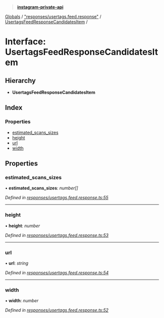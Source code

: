 > **[instagram-private-api](../README.md)**

[Globals](../README.md) / ["responses/usertags.feed.response"](../modules/_responses_usertags_feed_response_.md) / [UsertagsFeedResponseCandidatesItem](_responses_usertags_feed_response_.usertagsfeedresponsecandidatesitem.md) /

# Interface: UsertagsFeedResponseCandidatesItem

## Hierarchy

- **UsertagsFeedResponseCandidatesItem**

## Index

### Properties

- [estimated_scans_sizes](_responses_usertags_feed_response_.usertagsfeedresponsecandidatesitem.md#estimated_scans_sizes)
- [height](_responses_usertags_feed_response_.usertagsfeedresponsecandidatesitem.md#height)
- [url](_responses_usertags_feed_response_.usertagsfeedresponsecandidatesitem.md#url)
- [width](_responses_usertags_feed_response_.usertagsfeedresponsecandidatesitem.md#width)

## Properties

### estimated_scans_sizes

• **estimated_scans_sizes**: _number[]_

_Defined in [responses/usertags.feed.response.ts:55](https://github.com/realinstadude/instagram-private-api/blob/4ae8fec/src/responses/usertags.feed.response.ts#L55)_

---

### height

• **height**: _number_

_Defined in [responses/usertags.feed.response.ts:53](https://github.com/realinstadude/instagram-private-api/blob/4ae8fec/src/responses/usertags.feed.response.ts#L53)_

---

### url

• **url**: _string_

_Defined in [responses/usertags.feed.response.ts:54](https://github.com/realinstadude/instagram-private-api/blob/4ae8fec/src/responses/usertags.feed.response.ts#L54)_

---

### width

• **width**: _number_

_Defined in [responses/usertags.feed.response.ts:52](https://github.com/realinstadude/instagram-private-api/blob/4ae8fec/src/responses/usertags.feed.response.ts#L52)_
